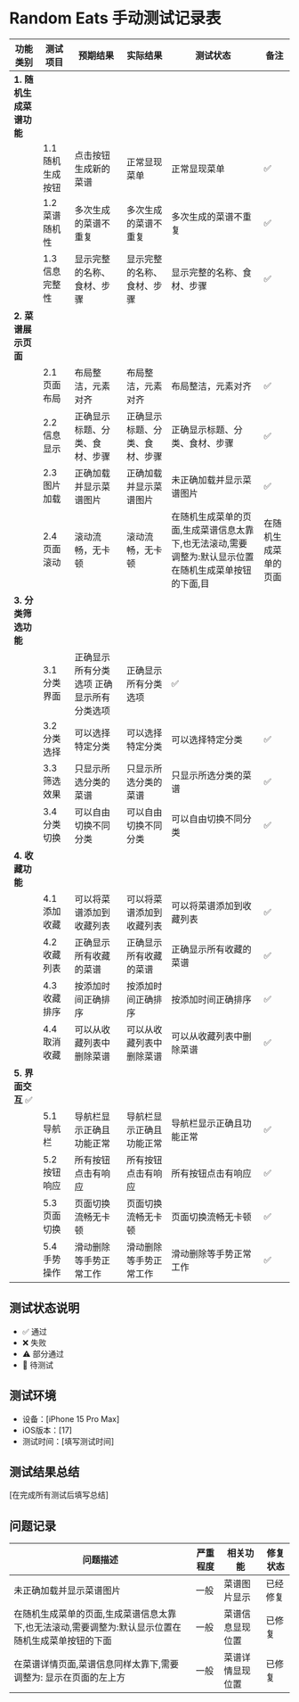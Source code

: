 # Random Eats 手动测试记录表

| 功能类别 | 测试项目 | 预期结果 | 实际结果 | 测试状态 | 备注 |
|---------|---------|---------|---------|---------|------|
| **1. 随机生成菜谱功能** |
| | 1.1 随机生成按钮 | 点击按钮生成新的菜谱 | 正常显现菜单| 正常显现菜单| ✅ |
| | 1.2 菜谱随机性 | 多次生成的菜谱不重复 | 多次生成的菜谱不重复| 多次生成的菜谱不重复| ✅ |
| | 1.3 信息完整性 | 显示完整的名称、食材、步骤 | 显示完整的名称、食材、步骤| 显示完整的名称、食材、步骤| ✅|
| **2. 菜谱展示页面** |
| | 2.1 页面布局 | 布局整洁，元素对齐 |布局整洁，元素对齐 |布局整洁，元素对齐 | ✅|
| | 2.2 信息显示 | 正确显示标题、分类、食材、步骤 | 正确显示标题、分类、食材、步骤 | 正确显示标题、分类、食材、步骤 |✅  |
| | 2.3 图片加载 | 正确加载并显示菜谱图片 | 正确加载并显示菜谱图片| 未正确加载并显示菜谱图片| ✅ |
| | 2.4 页面滚动 | 滚动流畅，无卡顿 | 滚动流畅，无卡顿|在随机生成菜单的页面,生成菜谱信息太靠下,也无法滚动,需要调整为:默认显示位置在随机生成菜单按钮的下面,目|在随机生成菜单的页面 |✅ |
| **3. 分类筛选功能** |
| | 3.1 分类界面 | 正确显示所有分类选项 正确显示所有分类选项| 正确显示所有分类选项| ✅| |
| | 3.2 分类选择 | 可以选择特定分类 |可以选择特定分类 |可以选择特定分类 |✅ |
| | 3.3 筛选效果 | 只显示所选分类的菜谱 | 只显示所选分类的菜谱| 只显示所选分类的菜谱| ✅|
| | 3.4 分类切换 | 可以自由切换不同分类 |可以自由切换不同分类 |可以自由切换不同分类 |  ✅|
| **4. 收藏功能** |
| | 4.1 添加收藏 | 可以将菜谱添加到收藏列表 | 可以将菜谱添加到收藏列表|可以将菜谱添加到收藏列表 | ✅|
| | 4.2 收藏列表 | 正确显示所有收藏的菜谱 | 正确显示所有收藏的菜谱| 正确显示所有收藏的菜谱| ✅ |
| | 4.3 收藏排序 | 按添加时间正确排序 | 按添加时间正确排序| 按添加时间正确排序|  ✅|
| | 4.4 取消收藏 | 可以从收藏列表中删除菜谱 | 可以从收藏列表中删除菜谱| 可以从收藏列表中删除菜谱|  ✅|
| **5. 界面交互** ✅|
| | 5.1 导航栏 | 导航栏显示正确且功能正常 | 导航栏显示正确且功能正常| 导航栏显示正确且功能正常|✅ |
| | 5.2 按钮响应 | 所有按钮点击有响应 | 所有按钮点击有响应|所有按钮点击有响应 | ✅ |
| | 5.3 页面切换 | 页面切换流畅无卡顿 | 页面切换流畅无卡顿| 页面切换流畅无卡顿| ✅ |
| | 5.4 手势操作 | 滑动删除等手势正常工作 | 滑动删除等手势正常工作| 滑动删除等手势正常工作|✅ |

## 测试状态说明
- ✅ 通过
- ❌ 失败
- ⚠️ 部分通过
- 🔄 待测试

## 测试环境
- 设备：[iPhone 15 Pro Max]
- iOS版本：[17]
- 测试时间：[填写测试时间]

## 测试结果总结
[在完成所有测试后填写总结]

## 问题记录
| 问题描述 | 严重程度 | 相关功能 | 修复状态 |
|---------|---------|---------|---------|
| 未正确加载并显示菜谱图片|一般 | 菜谱图片显示| 已经修复|
|在随机生成菜单的页面,生成菜谱信息太靠下,也无法滚动,需要调整为:默认显示位置在随机生成菜单按钮的下面 |一般|菜谱信息显现位置|已修复|
|在菜谱详情页面,菜谱信息同样太靠下,需要调整为: 显示在页面的左上方|一般|菜谱详情显现位置|已修复|







